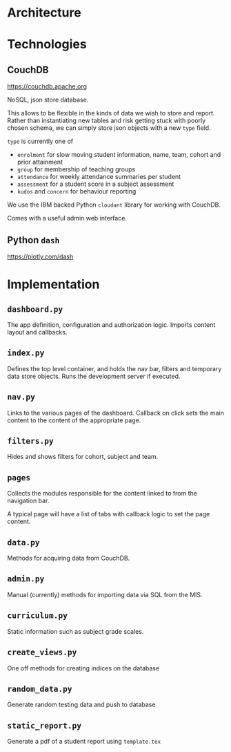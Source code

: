 # Architecture


# Technologies

## CouchDB

https://couchdb.apache.org

NoSQL, json store database.

This allows to be flexible in the kinds of data we wish to store and report. Rather than instantiating new tables and risk getting stuck with poorly chosen schema, we can simply store json objects with a new `type` field.

`type` is currently one of
* `enrolment` for slow moving student information, name, team, cohort and prior attainment
* `group` for membership of teaching groups
* `attendance` for weekly attendance summaries per student
* `assessment` for a student score in a subject assessment
* `kudos` and `concern` for behaviour reporting

We use the IBM backed Python `cloudant` library for working with CouchDB.

Comes with a useful admin web interface.

## Python `dash`

https://plotly.com/dash

# Implementation

## `dashboard.py`

The app definition, configuration and authorization logic. Imports content layout and callbacks.

## `index.py`

Defines the top level container, and holds the nav bar, filters and temporary data store objects. Runs the development server if executed.

## `nav.py`

Links to the various pages of the dashboard. Callback on click sets the main content to the content of the appropriate page.

## `filters.py`

Hides and shows filters for cohort, subject and team.

## `pages`

Collects the modules responsible for the content linked to from the navigation bar.

A typical page will have a list of tabs with callback logic to set the page content.

## `data.py`

Methods for acquiring data from CouchDB.

## `admin.py`

Manual (currently) methods for importing data via SQL from the MIS.

## `curriculum.py`

Static information such as subject grade scales.

## `create_views.py`

One off methods for creating indices on the database

## `random_data.py`

Generate random testing data and push to database

## `static_report.py`

Generate a pdf of a student report using `template.tex`
